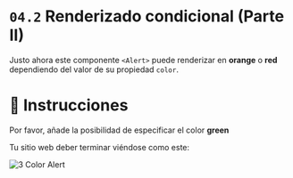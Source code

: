 # `04.2` Renderizado condicional (Parte II)

Justo ahora este componente `<Alert>` puede renderizar en **orange** o **red** dependiendo del valor de su propiedad `color`.

# :speech_balloon: Instrucciones

Por favor, añade la posibilidad de especificar el color **green**

Tu sitio web deber terminar viéndose como este:

![3 Color Alert](https://ucarecdn.com/42b2d03c-f3e4-4cee-8225-d16707fc7bef/)
